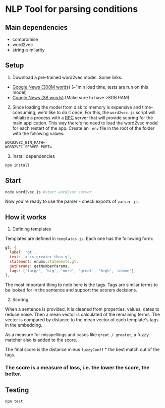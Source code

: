 # NLP Tool for parsing conditions

## Main dependencies
* compromise
* word2vec
* string-similarity

## Setup

1. Download a pre-trained word2vec model. Some links:
  - [Google News (300M words)](https://github.com/eyaler/word2vec-slim/blob/master/GoogleNews-vectors-negative300-SLIM.bin.gz) (~1min load time, tests are run on this model)
  - [Google News (3B words)](https://drive.google.com/file/d/0B7XkCwpI5KDYNlNUTTlSS21pQmM/edit) (Make sure to have >8GB RAM)

2. Since loading the model from disk to memory is expensive and time-consuming, we'd like to do it once. For this, the `word2vec.js` script will initialize a process with a [RPC](https://en.wikipedia.org/wiki/Remote_procedure_call) server that will provide scoring for the main application. This way there's no need to load the word2vec model for each restart of the app. Create an `.env` file in the root of the folder with the following values:
```
WORD2VEC_BIN_PATH=
WORD2VEC_SERVER_PORT=
```

3. Install dependencies
```bash
npm install
```

## Start
```bash
node word2vec.js #start word2vec server
```

Now you're ready to use the parser - check exports of `parser.js`.

## How it works

1. Defining templates

Templates are defined in `templates.js`. Each one has the following form:
```js
gt: {
  label: 'gt',
  text: 'x is greater than y',
  statement: enums.statements.gt,
  getParams: getNumberParams,
  tags: ['large', 'big', 'more', 'great', 'high', 'above'],
},
```

The most important thing to note here is the tags. Tags are similar terms to be looked for in the sentence and support the scorers decisions.

2. Scoring

When a sentence is provided, it is cleaned from properties, values, dates to reduce noise. Then a mean vector is calculated of the remaining terms. The vector is compared by distance to the mean vector of each template's tags in the embedding.

As a measure for misspellings and cases like `great / greater`, a fuzzy matcher also is added to the score.

The final score is the distance minus `fuzzyCoeff` * the best match out of the tags.

### The score is a measure of loss, i.e. **the lower the score, the better**.

## Testing
```
npm test
```